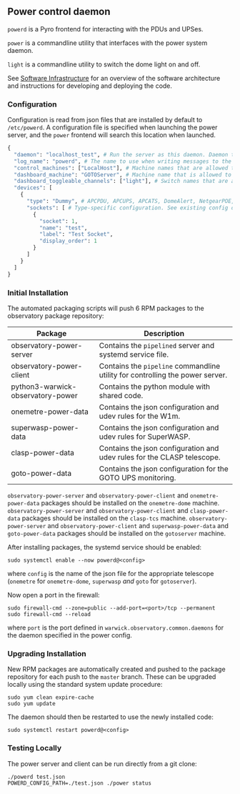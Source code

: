 ## Power control daemon

`powerd` is a Pyro frontend for interacting with the PDUs and UPSes.

`power` is a commandline utility that interfaces with the power system daemon.

`light` is a commandline utility to switch the dome light on and off.

See [Software Infrastructure](https://github.com/warwick-one-metre/docs/wiki/Software-Infrastructure) for an overview of the software architecture and instructions for developing and deploying the code.

### Configuration

Configuration is read from json files that are installed by default to `/etc/powerd`.
A configuration file is specified when launching the power server, and the `power` frontend will search this location when launched.

```python
{
  "daemon": "localhost_test", # Run the server as this daemon. Daemon types are registered in `warwick.observatory.common.daemons`.
  "log_name": "powerd", # The name to use when writing messages to the observatory log.
  "control_machines": ["LocalHost"], # Machine names that are allowed to control (rather than just query) state. Machine names are registered in `warwick.observatory.common.IP`.
  "dashboard_machine": "GOTOServer", # Machine name that is allowed to call the `dashboard_switch` method to control lights from the web UI.
  "dashboard_toggleable_channels": ["light"], # Switch names that are allowed to be toggled by `dasboard_switch`.
  "devices": [
    {
      "type": "Dummy", # APCPDU, APCUPS, APCATS, DomeAlert, NetgearPOE, Dummy, DummyUPS
      "sockets": [ # Type-specific configuration. See existing config definitions and config.py for details
        {
          "socket": 1,
          "name": "test",
          "label": "Test Socket",
          "display_order": 1
        }
      ]
    }
  ]
}
```

### Initial Installation

The automated packaging scripts will push 6 RPM packages to the observatory package repository:

| Package           | Description |
| ----------------- | ------ |
| observatory-power-server | Contains the `pipelined` server and systemd service file. |
| observatory-power-client | Contains the `pipeline` commandline utility for controlling the power server. |
| python3-warwick-observatory-power | Contains the python module with shared code. |
| onemetre-power-data | Contains the json configuration and udev rules for the W1m. |
| superwasp-power-data | Contains the json configuration and udev rules for SuperWASP. |
| clasp-power-data | Contains the json configuration and udev rules for the CLASP telescope. |
| goto-power-data | Contains the json configuration for the GOTO UPS monitoring. |


`observatory-power-server` and `observatory-power-client` and `onemetre-power-data` packages should be installed on the `onemetre-dome` machine.
`observatory-power-server` and `observatory-power-client` and `clasp-power-data` packages should be installed on the `clasp-tcs` machine.
`observatory-power-server` and `observatory-power-client` and `superwasp-power-data` and `goto-power-data` packages should be installed on the `gotoserver` machine.

After installing packages, the systemd service should be enabled:

```
sudo systemctl enable --now powerd@<config>
```

where `config` is the name of the json file for the appropriate telescope (`onemetre` for `onemetre-dome`, `superwasp` *and* `goto` for `gotoserver`).

Now open a port in the firewall:
```
sudo firewall-cmd --zone=public --add-port=<port>/tcp --permanent
sudo firewall-cmd --reload
```
where `port` is the port defined in `warwick.observatory.common.daemons` for the daemon specified in the power config.

### Upgrading Installation

New RPM packages are automatically created and pushed to the package repository for each push to the `master` branch.
These can be upgraded locally using the standard system update procedure:
```
sudo yum clean expire-cache
sudo yum update
```

The daemon should then be restarted to use the newly installed code:
```
sudo systemctl restart powerd@<config>
```

### Testing Locally

The power server and client can be run directly from a git clone:
```
./powerd test.json
POWERD_CONFIG_PATH=./test.json ./power status
```
